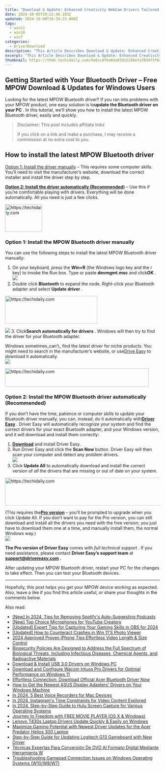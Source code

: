 ```yaml
---
title: "Download & Update: Enhanced Creativity WebCam Drivers Tailored for Windows Operating Systems"
date: 2024-10-05T20:22:40.103Z
updated: 2024-10-08T16:34:23.608Z
tags:
  - win11
  - win10
  - win7
categories:
  - DriverDownload
description: "This Article Describes Download & Update: Enhanced Creativity WebCam Drivers Tailored for Windows Operating Systems"
excerpt: "This Article Describes Download & Update: Enhanced Creativity WebCam Drivers Tailored for Windows Operating Systems"
thumbnail: https://thmb.techidaily.com/9a0ccdfbe8da8591524befa7834f5f64eb569a97d027f532be495df3d4cfc012.jpg
---
```


## Getting Started with Your Bluetooth Driver – Free MPOW Download & Updates for Windows Users

Looking for the latest MPOW Bluetooth driver? If you ran into problems with your MPOW product, one easy solution is to**update the Bluetooth driver on your PC** . In this tutorial, we’ll show you how to install the latest MPOW Bluetooth driver, easily and quickly.

>  Disclaimer: This post includes affiliate links
>
>  If you click on a link and make a purchase, I may receive a commission at no extra cost to you.
>

## How to install the latest MPOW Bluetooth driver

[Option 1: Install the driver manually](https://tools.techidaily.com/drivereasy/download/) – This requires some computer skills. You’ll need to visit the manufacturer’s website, download the correct installer and install the driver step by step.

[**Option 2: Install the driver automatically (Recommended)**](https://www.drivereasy.com/knowledge/mpow-bluetooth-driver-download-update-windows-10-8-7/#option2) – Use this if you’re comfortable playing with drivers. Everything will be done automatically. All you need is just a few clicks.

<!-- affiliate ads begin -->
<a href="https://aligracehair.sjv.io/c/5597632/2135348/19272" target="_top" id="2135348">
  <img src="//a.impactradius-go.com/display-ad/19272-2135348" border="0" alt="https://techidaily.com" width="120" height="90"/>
</a>
<img height="0" width="0" src="https://aligracehair.sjv.io/i/5597632/2135348/19272" style="position:absolute;visibility:hidden;" border="0" />
<!-- affiliate ads end -->

### Option 1: Install the MPOW Bluetooth driver manually

 You can use the following steps to install the latest MPOW Bluetooth driver manually:

1. On your keyboard, press the **Win+R** (the Windows logo key and the r key) to invoke the Run box. Type or paste **devmgmt.msc** and click**OK** .  
![](https://images.drivereasy.com/wp-content/uploads/2020/12/devmgmt-msc-ok.jpg)
2. Double click **Bluetooth**  to expand the node. Right-click your Bluetooth adapter and select **Update driver** .  

<!-- affiliate ads begin -->
<a href="https://aligracehair.sjv.io/c/5597632/1925484/19272" target="_top" id="1925484">
  <img src="//a.impactradius-go.com/display-ad/19272-1925484" border="0" alt="https://techidaily.com" width="300" height="90"/>
</a>
<img height="0" width="0" src="https://aligracehair.sjv.io/i/5597632/1925484/19272" style="position:absolute;visibility:hidden;" border="0" />
<!-- affiliate ads end -->

![](https://images.drivereasy.com/wp-content/uploads/2021/03/mpow-manually-0.jpg)
3. Click**Search automatically for drivers** . Windows will then try to find the driver for your Bluetooth adapter.  

 Windows sometimes_can’t_ find the latest driver for niche products. You might need to search in the manufacturer’s website, or use[Drive Easy](https://tools.techidaily.com/drivereasy/download/) to download it automatically.  
![](https://images.drivereasy.com/wp-content/uploads/2021/03/mpow-manually-1.jpg)

<!-- affiliate ads begin -->
<a href="https://aligracehair.sjv.io/c/5597632/2135418/19272" target="_top" id="2135418">
  <img src="//a.impactradius-go.com/display-ad/19272-2135418" border="0" alt="https://techidaily.com" width="468" height="60"/>
</a>
<img height="0" width="0" src="https://aligracehair.sjv.io/i/5597632/2135418/19272" style="position:absolute;visibility:hidden;" border="0" />
<!-- affiliate ads end -->

### Option 2: Install the MPOW Bluetooth driver automatically (Recommended)

 If you don’t have the time, patience or computer skills to update your Bluetooth driver manually, you can, instead, do it automatically with[**Driver Easy**](https://tools.techidaily.com/drivereasy/download/) . Driver Easy will automatically recognize your system and find the correct drivers for your exact Bluetooth adapter, and your Windows version, and it will download and install them correctly:

1. **[Download](https://tools.techidaily.com/drivereasy/download/)**  and install Driver Easy.
2. Run Driver Easy and click the **Scan Now** button. Driver Easy will then scan your computer and detect any problem drivers.  
![](https://images.drivereasy.com/wp-content/uploads/2020/11/Scan-now-1.jpg)
3. Click **Update All** to automatically download and install the correct version of _all_ the drivers that are missing or out of date on your system.  

<!-- affiliate ads begin -->
<a href="https://appsumo.8odi.net/c/5597632/2082542/7443" target="_top" id="2082542">
  <img src="//a.impactradius-go.com/display-ad/7443-2082542" border="0" alt="https://techidaily.com" width="728" height="90"/>
</a>
<img height="0" width="0" src="https://appsumo.8odi.net/i/5597632/2082542/7443" style="position:absolute;visibility:hidden;" border="0" />
<!-- affiliate ads end -->

 (This requires the[**Pro version**](https://tools.techidaily.com/drivereasy/download/) – you’ll be prompted to upgrade when you click Update All. If you don’t want to pay for the Pro version, you can still download and install all the drivers you need with the free version; you just have to download them one at a time, and manually install them, the normal Windows way.)  
![](https://images.drivereasy.com/wp-content/uploads/2021/03/mpow-de.jpg)

**The Pro version of Driver Easy** comes with _full technical support_ . If you need assistance, please contact **Driver Easy’s support team** at **[support@drivereasy.com](https://tools.techidaily.com/drivereasy/download/) .**

 After updating your MPOW Bluetooth driver, restart your PC for the changes to take effect. Then you can test your Bluetooth devices.

---

 Hopefully, this post helps you get your MPOW device working as expected. Also, leave a like if you find this article useful, or share your thoughts in the comments below.

<ins class="adsbygoogle"
     style="display:block"
     data-ad-format="autorelaxed"
     data-ad-client="ca-pub-7571918770474297"
     data-ad-slot="1223367746"></ins>

<ins class="adsbygoogle"
     style="display:block"
     data-ad-client="ca-pub-7571918770474297"
     data-ad-slot="8358498916"
     data-ad-format="auto"
     data-full-width-responsive="true"></ins>

<span class="atpl-alsoreadstyle">Also read:</span>
<div><ul>
<li><a href="https://fox-glue.techidaily.com/new-in-2024-tips-for-removing-spotifys-auto-suggesting-podcasts/"><u>[New] In 2024, Tips for Removing Spotify's Auto-Suggesting Podcasts</u></a></li>
<li><a href="https://facebook-video-share.techidaily.com/new-top-choice-microphones-for-youtube-creators/"><u>[New] Top Choice Microphones for YouTube Creators</u></a></li>
<li><a href="https://screen-sharing-recording.techidaily.com/updated-expert-tips-for-capturing-your-gaming-skills-in-obs-for-2024/"><u>[Updated] Expert Tips for Capturing Your Gaming Skills in OBS for 2024</u></a></li>
<li><a href="https://some-knowledge.techidaily.com/updated-how-to-counteract-crashes-in-win-11s-photo-viewer/"><u>[Updated] How to Counteract Crashes in Win 11'S Photo Viewer</u></a></li>
<li><a href="https://article-knowledge.techidaily.com/2024-approved-proven-iphone-tips-effortless-video-length-and-size-control/"><u>2024 Approved Proven iPhone Tips Effortless Video Length & Size Control</u></a></li>
<li><a href="https://win-amazing.techidaily.com/biosecurity-policies-are-designed-to-address-the-full-spectrum-of-biological-threats-including-infectious-diseases-chemical-agents-and-radioactive-materials153/"><u>Biosecurity Policies Are Designed to Address the Full Spectrum of Biological Threats, Including Infectious Diseases, Chemical Agents, and Radioactive Materials</u></a></li>
<li><a href="https://win-amazing.techidaily.com/download-and-install-usb-30-drivers-on-windows-pc/"><u>Download & Install USB 3.0 Drivers on Windows PC</u></a></li>
<li><a href="https://win-amazing.techidaily.com/download-and-configure-wacom-intuos-pro-drivers-for-optimal-performance-on-windows-11/"><u>Download and Configure Wacom Intuos Pro Drivers for Optimal Performance on Windows 11</u></a></li>
<li><a href="https://win-amazing.techidaily.com/effortless-connection-download-official-acer-bluetooth-driver-now/"><u>Effortless Connection: Download Official Acer Bluetooth Driver Now</u></a></li>
<li><a href="https://win-amazing.techidaily.com/how-to-get-the-newest-asus-display-adapters-drivers-on-your-windows-machine/"><u>How to Get the Newest ASUS Display Adapters' Drivers on Your Windows Machine</u></a></li>
<li><a href="https://on-screen-recording.techidaily.com/in-2024-5-best-voice-recorders-for-mac-devices/"><u>In 2024, 5 Best Voice Recorders for Mac Devices</u></a></li>
<li><a href="https://instagram-video-recordings.techidaily.com/in-2024-instagrams-time-constraints-for-video-content-explored/"><u>In 2024, Instagram's Time Constraints for Video Content Explored</u></a></li>
<li><a href="https://remote-screen-capture.techidaily.com/in-2024-step-by-step-guide-to-hulu-screen-capture-for-various-operating-systems/"><u>In 2024, Step-by-Step Guide to Hulu Screen Capture for Various Operating Systems</u></a></li>
<li><a href="https://extra-resources.techidaily.com/journey-to-freedom-with-free-movie-player-os-x-and-windows/"><u>Journey to Freedom with FREE MOVIE PLAYER (OS X & Windows)</u></a></li>
<li><a href="https://win-amazing.techidaily.com/lenovo-t430s-laptop-drivers-update-quickly-and-easily-on-windows/"><u>Lenovo T430s Laptop Drivers Update Quickly & Easily on Windows</u></a></li>
<li><a href="https://win-amazing.techidaily.com/maximize-gaming-potential-with-newest-driver-updates-for-the-acer-predator-helios-300-laptop/"><u>Maximize Gaming Potential with Newest Driver Updates for the Acer Predator Helios 300 Laptop</u></a></li>
<li><a href="https://win-amazing.techidaily.com/step-by-step-guide-for-updating-logitech-g13-gameboard-with-new-driver/"><u>Step-by-Step Guide for Updating Logitech G13 Gameboard with New Driver</u></a></li>
<li><a href="https://some-knowledge.techidaily.com/tecnicas-expertas-para-conversion-de-dvd-al-formato-digital-mediante-herramienta-w/"><u>Técnicas Expertas Para Conversión De DVD Al Formato Digital Mediante Herramienta W</u></a></li>
<li><a href="https://win-amazing.techidaily.com/troubleshooting-gamepad-connection-issues-on-windows-operating-systems-w10w8w7/"><u>Troubleshooting Gamepad Connection Issues on Windows Operating Systems (W10/W8/W7)</u></a></li>
</ul></div>

